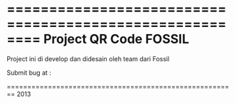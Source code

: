 ========================================================
Project QR Code FOSSIL 
========================================================

Project ini di develop dan didesain oleh team dari Fossil

Submit bug at : 

========================================================
2013
